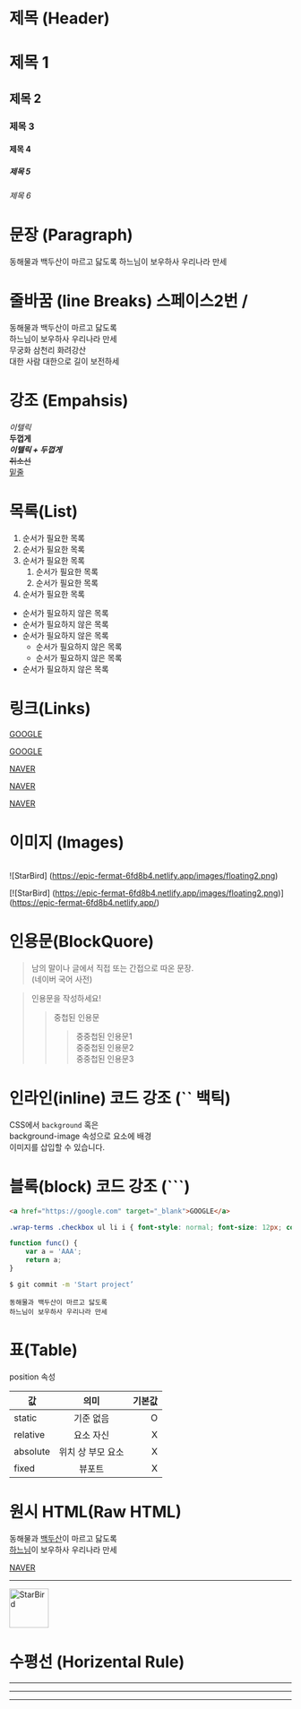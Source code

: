 # 제목 (Header)

# 제목 1
## 제목 2
### 제목 3
#### 제목 4
##### 제목 5
###### 제목 6

# 문장 (Paragraph)
동해물과 백두산이 마르고 닳도록
하느님이 보우하사 우리나라 만세

# 줄바꿈 (line Breaks) 스페이스2번 / <br/>
동해물과 백두산이 마르고 닳도록  
하느님이 보우하사 우리나라 만세  
무궁화 삼천리 화려강산 <br/>
대한 사람 대한으로 길이 보전하세  

# 강조 (Empahsis)

_이텔릭_  
**두껍게**  
**_이텔릭 + 두껍게_**  
~~취소선~~  
<u>밑줄</u>

# 목록(List)

1. 순서가 필요한 목록
1. 순서가 필요한 목록
1. 순서가 필요한 목록
    1. 순서가 필요한 목록
    1. 순서가 필요한 목록
1. 순서가 필요한 목록

- 순서가 필요하지 않은 목록
- 순서가 필요하지 않은 목록
- 순서가 필요하지 않은 목록
	- 순서가 필요하지 않은 목록
	- 순서가 필요하지 않은 목록
- 순서가 필요하지 않은 목록

# 링크(Links)

<a href="https://google.com">GOOGLE</a>

[GOOGLE](https://google.com)

<a href="https://naver.com" title="NAVER로 이동!">NAVER</a>

[NAVER](https://naver.com "NAVER로 이동!")  

<a href="https://naver.com" title="NAVER로 이동!" target="_blank">NAVER</a>

# 이미지 (Images)

![]()

![StarBird] (https://epic-fermat-6fd8b4.netlify.app/images/floating2.png)

[![StarBird] (https://epic-fermat-6fd8b4.netlify.app/images/floating2.png)] (https://epic-fermat-6fd8b4.netlify.app/)

# 인용문(BlockQuore)

> 남의 말이나 글에서 직접 또는 간접으로 따온 문장.  
> (네이버 국어 사전)

> 인용문을 작성하세요!
>> 중첩된 인용문
>>> 중중첩된 인용문1  
>>> 중중첩된 인용문2  
>>> 중중첩된 인용문3  

# 인라인(inline) 코드 강조 (`` 백틱)

CSS에서 `background` 혹은  
background-image 속성으로 요소에 배경  
이미지를 삽입할 수 있습니다.

# 블록(block) 코드 강조 (```)

```html
<a href="https://google.com" target="_blank">GOOGLE</a>
```

```css
.wrap-terms .checkbox ul li i { font-style: normal; font-size: 12px; color: #888; }
```

```javascript
function func() { 
	var a = 'AAA';
	return a;
}
```

```bash
$ git commit -m 'Start project’
```

```palintext
동해물과 백두산이 마르고 닳도록
하느님이 보우하사 우리나라 만세
```

# 표(Table)

position 속성

값 | 의미 | 기본값
--|:--:|--:
static | 기준 없음 | O
relative | 요소 자신 | X
absolute | 위치 상 부모 요소 | X
fixed | 뷰포트 | X 

# 원시 HTML(Raw HTML)
 
동해물과 <u>백두산</u>이 마르고 닳도록<br/>
<span style="text-decoration: underline;">하느님</span>이 보우하사 우리나라 만세

<a href="https://naver.com" title="NAVER로 이동!" target="_blank">NAVER</a>
___

<img width="70" src="https://epic-fermat-6fd8b4.netlify.app/images/floating2.png" alt="StarBird"/>


# 수평선 (Horizental Rule)

---

***

___

